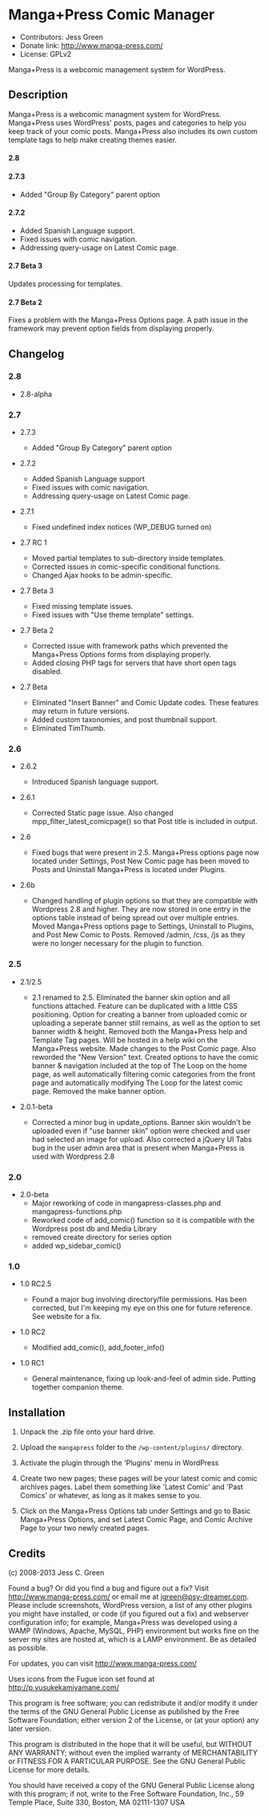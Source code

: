 # Manga+Press Comic Manager
* Contributors: Jess Green
* Donate link: http://www.manga-press.com/
* License: GPLv2

Manga+Press is a webcomic management system for WordPress.

## Description

Manga+Press is a webcomic managment system for WordPress. Manga+Press uses WordPress' posts, pages and categories to help you
keep track of your comic posts. Manga+Press also includes its own custom template tags to help make creating themes easier.

#### 2.8

#### 2.7.3
   * Added "Group By Category" parent option

#### 2.7.2
   * Added Spanish Language support.
   * Fixed issues with comic navigation.
   * Addressing query-usage on Latest Comic page.

#### 2.7 Beta 3
Updates processing for templates.

#### 2.7 Beta 2
Fixes a problem with the Manga+Press Options page. A path issue in the framework may prevent option fields from displaying properly.


## Changelog
### 2.8
   * 2.8-alpha

### 2.7
   * 2.7.3
      * Added "Group By Category" parent option

   * 2.7.2
      * Added Spanish Language support
      * Fixed issues with comic navigation.
      * Addressing query-usage on Latest Comic page.

   * 2.7.1
      * Fixed undefined index notices (WP_DEBUG turned on)

   * 2.7 RC 1
     * Moved partial templates to sub-directory inside templates.
     * Corrected issues in comic-specific conditional functions.
     * Changed Ajax hooks to be admin-specific.

   * 2.7 Beta 3
     * Fixed missing template issues.
     * Fixed issues with "Use theme template" settings.

   * 2.7 Beta 2
     * Corrected issue with framework paths which prevented the Manga+Press Options forms from displaying properly.
     * Added closing PHP tags for servers that have short open tags disabled.

   * 2.7 Beta
     * Eliminated "Insert Banner" and Comic Update codes. These features may return in future versions.
     * Added custom taxonomies, and post thumbnail support.
     * Eliminated TimThumb.

### 2.6

   * 2.6.2
     * Introduced Spanish language support.

   * 2.6.1
     * Corrected Static page issue. Also changed mpp_filter_latest_comicpage() so that Post title is included in output.

   * 2.6
     * Fixed bugs that were present in 2.5. Manga+Press options page now located under Settings, Post New Comic page has been
moved to Posts and Uninstall Manga+Press is located under Plugins.

   * 2.6b
     * Changed handling of plugin options so that they are compatible with Wordpress 2.8 and higher. They are now stored in one
entry in the options table instead of being spread out over multiple entries. Moved Manga+Press options page to Settings,
Uninstall to Plugins, and Post New Comic to Posts. Removed /admin, /css, /js as they were no longer necessary for the plugin to
function.

### 2.5

   * 2.1/2.5
     * 2.1 renamed to 2.5. Eliminated the banner skin option and all functions attached. Feature can be duplicated with a little
CSS positioning. Option for creating a banner from uploaded comic or uploading a seperate banner still remains, as well as the
option to set banner width & height. Removed both the Manga+Press help and Template Tag pages. Will be hosted in a help wiki on
the Manga+Press website. Made changes to the Post Comic page. Also reworded the "New Version" text. Created options to have the
comic banner & navigation included at the top of The Loop on the home page, as well automatically filtering comic categories from
the front page and automatically modifying The Loop for the latest comic page. Removed the make banner option.

   * 2.0.1-beta
     * Corrected a minor bug in update_options. Banner skin wouldn't be uploaded even if "use banner skin" option were checked and
user had selected an image for upload. Also corrected a jQuery UI Tabs bug in the user admin area that is present when Manga+Press
is used with Wordpress 2.8

### 2.0

   * 2.0-beta
     * Major reworking of code in mangapress-classes.php and mangapress-functions.php
     * Reworked code of add_comic() function so it is compatible with the Wordpress post db and Media Library
     * removed create directory for series option
     * added wp_sidebar_comic()

### 1.0

   * 1.0 RC2.5
     * Found a major bug involving directory/file permissions. Has been corrected, but I'm keeping my eye on this one for future
reference. See website for a fix.

   * 1.0 RC2
     * Modified add_comic(), add_footer_info()

   * 1.0 RC1
     * General maintenance, fixing up look-and-feel of admin side. Putting together companion theme.

## Installation

1. Unpack the .zip file onto your hard drive.

2. Upload the `mangapress` folder to the `/wp-content/plugins/` directory.

3. Activate the plugin through the 'Plugins' menu in WordPress

4. Create two new pages; these pages will be your latest comic and comic archives pages. Label them something like 'Latest Comic'
and 'Past Comics' or whatever, as long as it makes sense to you.

6. Click on the Manga+Press Options tab under Settings and go to Basic Manga+Press Options, and set Latest Comic Page, and Comic
Archive Page to your two newly created pages.

## Credits

(c) 2008-2013 Jess C. Green

Found a bug? Or did you find a bug and figure out a fix? Visit http://www.manga-press.com/ or email me at jgreen@psy-dreamer.com.
Please include screenshots, WordPress version, a list of any other plugins you might have installed, or code (if you figured out a
fix) and webserver configuration info; for example, Manga+Press was developed using a WAMP (Windows, Apache, MySQL, PHP)
environment but works fine on the server my sites are hosted at, which is a LAMP environment. Be as detailed as possible.

For updates, you can visit http://www.manga-press.com/

Uses icons from the Fugue icon set found at http://p.yusukekamiyamane.com/

This program is free software; you can redistribute it and/or modify it under the terms of the GNU General Public License as
published by the Free Software Foundation; either version 2 of the License, or (at your option) any later version.

This program is distributed in the hope that it will be useful, but WITHOUT ANY WARRANTY; without even the implied warranty of
MERCHANTABILITY or FITNESS FOR A PARTICULAR PURPOSE. See the GNU General Public License for more details.

You should have received a copy of the GNU General Public License along with this program; if not, write to the Free Software
Foundation, Inc., 59 Temple Place, Suite 330, Boston, MA 02111-1307 USA
